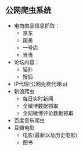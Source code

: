 ## 公网爬虫系统

* 电商商品信息抓取：
    * 京东
    * 国美
    * 一号店
    * 当当
* 论坛内容：
  * 猫扑
  * 搜狐
* IP代理(公网免费代理ip)
* 新浪爬虫
    *   每日实时新闻
    *   全微博数据抓取
    *   全网微博评论数据抓取
* 百度音乐爬虫
* 豆瓣电影
    *   电影(最新以及历史电影)
    *   图书
